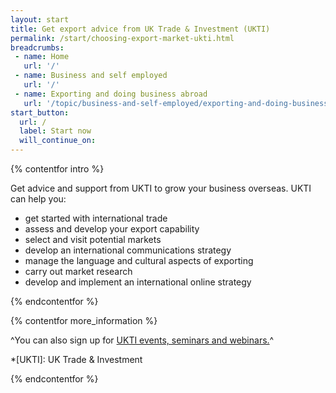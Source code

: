 ```yaml
---
layout: start
title: Get export advice from UK Trade & Investment (UKTI)
permalink: /start/choosing-export-market-ukti.html
breadcrumbs:
 - name: Home
   url: '/'
 - name: Business and self employed
   url: '/'
 - name: Exporting and doing business abroad
   url: '/topic/business-and-self-employed/exporting-and-doing-business-abroad.html'
start_button:
  url: /
  label: Start now
  will_continue_on:
---
```

{% contentfor intro %}

Get advice and support from UKTI to grow your business overseas. UKTI can help you:

- get started with international trade
- assess and develop your export capability 
- select and visit potential markets
- develop an international communications strategy
- manage the language and cultural aspects of exporting
- carry out market research 
- develop and implement an international online strategy

{% endcontentfor %}

{% contentfor more_information %}

^You can also sign up for [UKTI events, seminars and webinars.](https://www.events.ukti.gov.uk)^

*[UKTI]: UK Trade & Investment

{% endcontentfor %}



